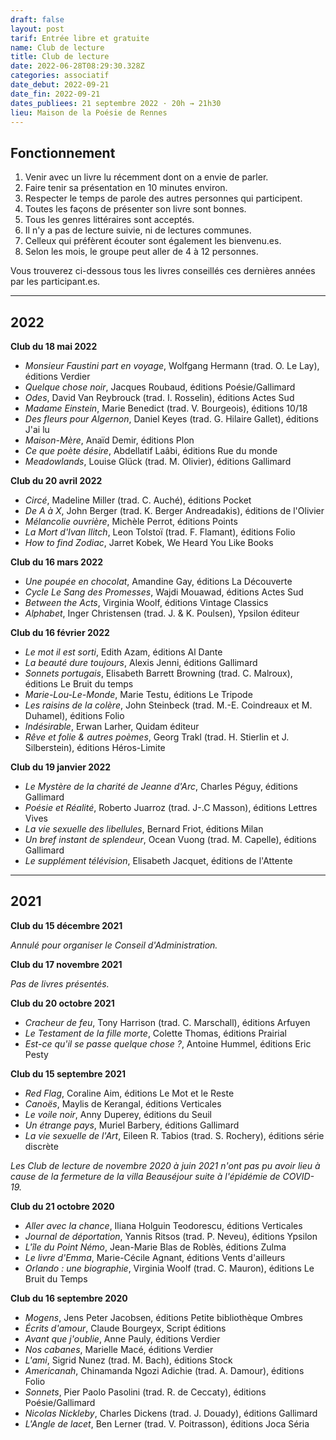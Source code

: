 ```yaml
---
draft: false
layout: post
tarif: Entrée libre et gratuite
name: Club de lecture
title: Club de lecture
date: 2022-06-28T08:29:30.328Z
categories: associatif
date_debut: 2022-09-21
date_fin: 2022-09-21
dates_publiees: 21 septembre 2022 · 20h → 21h30
lieu: Maison de la Poésie de Rennes
---
```

## Fonctionnement

1. Venir avec un livre lu récemment dont on a envie de parler.
2. Faire tenir sa présentation en 10 minutes environ.
3. Respecter le temps de parole des autres personnes qui participent.
4. Toutes les façons de présenter son livre sont bonnes.
5. Tous les genres littéraires sont acceptés.
6. Il n'y a pas de lecture suivie, ni de lectures communes.
7. Celleux qui préfèrent écouter sont également les bienvenu.es.
8. Selon les mois, le groupe peut aller de 4 à 12 personnes.

Vous trouverez ci-dessous tous les livres conseillés ces dernières années par les participant.es.

---

## 2022

**Club du 18 mai 2022**
- *Monsieur Faustini part en voyage*, Wolfgang Hermann (trad. O. Le Lay), éditions Verdier
- *Quelque chose noir*, Jacques Roubaud, éditions Poésie/Gallimard
- *Odes*, David Van Reybrouck (trad. I. Rosselin), éditions Actes Sud
- *Madame Einstein*, Marie Benedict (trad. V. Bourgeois), éditions 10/18
- *Des fleurs pour Algernon*, Daniel Keyes (trad. G. Hilaire Gallet), éditions J'ai lu
- *Maison-Mère*, Anaïd Demir, éditions Plon
- *Ce que poète désire*, Abdellatif Laâbi, éditions Rue du monde
- *Meadowlands*, Louise Glück (trad. M. Olivier), éditions Gallimard

**Club du 20 avril 2022**
- *Circé*, Madeline Miller (trad. C. Auché), éditions Pocket
- *De A à X*, John Berger (trad. K. Berger Andreadakis), éditions de l'Olivier
- *Mélancolie ouvrière*, Michèle Perrot, éditions Points
- *La Mort d'Ivan Ilitch*, Leon Tolstoï (trad. F. Flamant), éditions Folio
- *How to find Zodiac*, Jarret Kobek, We Heard You Like Books

**Club du 16 mars 2022**
- *Une poupée en chocolat*, Amandine Gay, éditions La Découverte
- *Cycle Le Sang des Promesses*, Wajdi Mouawad, éditions Actes Sud
- *Between the Acts*, Virginia Woolf, éditions Vintage Classics
- *Alphabet*, Inger Christensen (trad. J. & K. Poulsen), Ypsilon éditeur

**Club du 16 février 2022**
- *Le mot il est sorti*, Edith Azam, éditions Al Dante
- *La beauté dure toujours*, Alexis Jenni, éditions Gallimard
- *Sonnets portugais*, Elisabeth Barrett Browning (trad. C. Malroux), éditions Le Bruit du temps
- *Marie-Lou-Le-Monde*, Marie Testu, éditions Le Tripode
- *Les raisins de la colère*, John Steinbeck (trad. M.-E. Coindreaux et M. Duhamel), éditions Folio
- *Indésirable*, Erwan Larher, Quidam éditeur
- *Rêve et folie & autres poèmes*, Georg Trakl (trad. H. Stierlin et J. Silberstein), éditions Héros-Limite

**Club du 19 janvier 2022**
- *Le Mystère de la charité de Jeanne d'Arc*, Charles Péguy, éditions Gallimard
- *Poésie et Réalité*, Roberto Juarroz (trad. J-.C Masson), éditions Lettres Vives
- *La vie sexuelle des libellules*, Bernard Friot, éditions Milan
- *Un bref instant de splendeur*, Ocean Vuong (trad. M. Capelle), éditions Gallimard
- *Le supplément télévision*, Elisabeth Jacquet, éditions de l'Attente

---

## 2021

**Club du 15 décembre 2021**

*Annulé pour organiser le Conseil d'Administration.*

**Club du 17 novembre 2021**  

*Pas de livres présentés.*

**Club du 20 octobre 2021**
- *Cracheur de feu*, Tony Harrison (trad. C. Marschall), éditions Arfuyen
- *Le Testament de la fille morte*, Colette Thomas, éditions Prairial
- *Est-ce qu'il se passe quelque chose ?*, Antoine Hummel, éditions Eric Pesty

**Club du 15 septembre 2021**
- *Red Flag*, Coraline Aim, éditions Le Mot et le Reste
- *Canoës*, Maylis de Kerangal, éditions Verticales
- *Le voile noir*, Anny Duperey, éditions du Seuil
- *Un étrange pays*, Muriel Barbery, éditions Gallimard
- *La vie sexuelle de l'Art*, Eileen R. Tabios (trad. S. Rochery), éditions série discrète

*Les Club de lecture de novembre 2020 à juin 2021 n'ont pas pu avoir lieu à cause de la fermeture de la villa Beauséjour suite à l'épidémie de COVID-19.*

**Club du 21 octobre 2020**
- *Aller avec la chance*, Iliana Holguin Teodorescu, éditions Verticales
- *Journal de déportation*, Yannis Ritsos (trad. P. Neveu), éditions Ypsilon
- *L'île du Point Némo*, Jean-Marie Blas de Roblès, éditions Zulma
- *Le livre d'Emma*, Marie-Cécile Agnant, éditions Vents d'ailleurs
- *Orlando : une biographie*, Virginia Woolf (trad. C. Mauron), éditions Le Bruit du Temps

**Club du 16 septembre 2020**
- *Mogens*, Jens Peter Jacobsen, éditions Petite bibliothèque Ombres
- *Écrits d'amour*, Claude Bourgeyx, Script éditions
- *Avant que j'oublie*, Anne Pauly, éditions Verdier
- *Nos cabanes*, Marielle Macé, éditions Verdier
- *L'ami*, Sigrid Nunez (trad. M. Bach), éditions Stock
- *Americanah*, Chinamanda Ngozi Adichie (trad. A. Damour), éditions Folio
- *Sonnets*, Pier Paolo Pasolini (trad. R. de Ceccaty), éditions Poésie/Gallimard
- *Nicolas Nickleby*, Charles Dickens (trad. J. Douady), éditions Gallimard
- *L'Angle de lacet*, Ben Lerner (trad. V. Poitrasson), éditions Joca Séria
